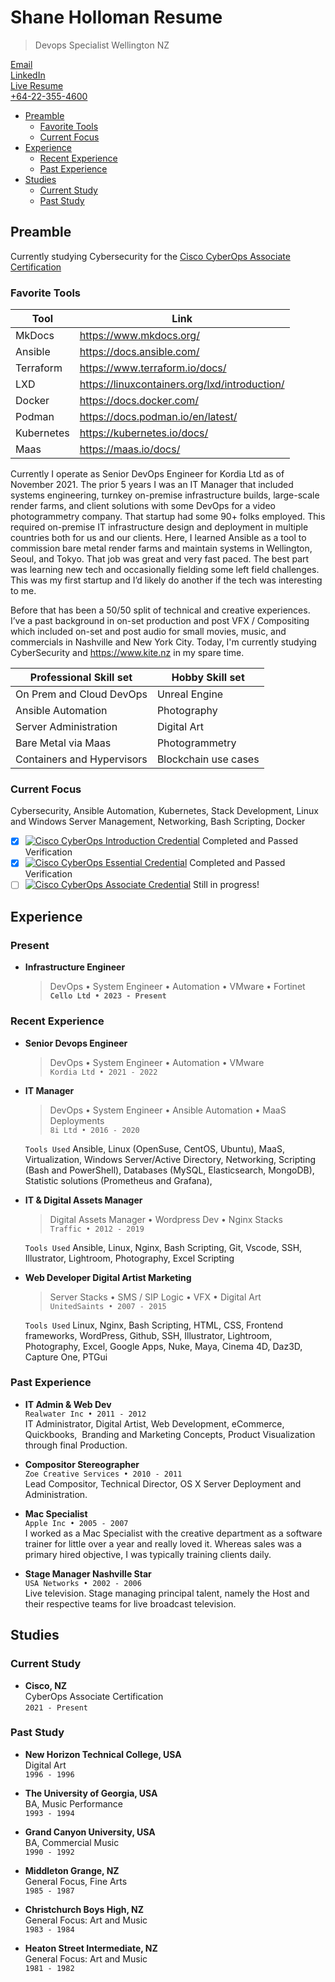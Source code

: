 # Shane Holloman Resume

> Devops Specialist
> Wellington NZ

[Email](mailto:shaneholloman@gmail.com)  
[LinkedIn](https://linkedin.com/in/shaneholloman)  
[Live Resume](https://github.com/shaneholloman/resume)  
[+64-22-355-4600](tel:+64-22-355-4600)

<!-- TOC -->

- [Preamble](#preamble)
    - [Favorite Tools](#favorite-tools)
    - [Current Focus](#current-focus)
- [Experience](#experience)
    - [Recent Experience](#recent-experience)
    - [Past Experience](#past-experience)
- [Studies](#studies)
    - [Current Study](#current-study)
    - [Past Study](#past-study)

<!-- /TOC -->

## Preamble

Currently studying Cybersecurity for the [Cisco CyberOps Associate Certification](https://www.credly.com/org/cisco/badge/cyberops-associate)

### Favorite Tools

| Tool       | Link                                            |
| ---------- | ----------------------------------------------- |
| MkDocs     | <https://www.mkdocs.org/>                       |
| Ansible    | <https://docs.ansible.com/>                     |
| Terraform  | <https://www.terraform.io/docs/>                |
| LXD        | <https://linuxcontainers.org/lxd/introduction/> |
| Docker     | <https://docs.docker.com/>                      |
| Podman     | <https://docs.podman.io/en/latest/>             |
| Kubernetes | <https://kubernetes.io/docs/>                   |
| Maas       | <https://maas.io/docs/>                         |

Currently I operate as Senior DevOps Engineer for Kordia Ltd as of November 2021.  The prior 5 years I was an IT Manager that included systems engineering, turnkey on-premise infrastructure builds, large-scale render farms, and client solutions with some DevOps for a video photogrammetry company. That startup had some 90+ folks employed. This required on-premise IT infrastructure design and deployment in multiple countries both for us and our clients. Here, I learned Ansible as a tool to commission bare metal render farms and maintain systems in Wellington, Seoul, and Tokyo. That job was great and very fast paced. The best part was learning new tech and occasionally fielding some left field challenges. This was my first startup and I’d likely do another if the tech was interesting to me.

Before that has been a 50/50 split of technical and creative experiences. I’ve a past background in on-set production and post VFX / Compositing which included on-set and post audio for small movies, music, and commercials in Nashville and New York City. Today, I'm currently studying CyberSecurity and https://www.kite.nz in my spare time.

| Professional Skill set     | Hobby Skill set      |
| -------------------------- | -------------------- |
| On Prem and Cloud DevOps   | Unreal Engine        |
| Ansible Automation         | Photography          |
| Server Administration      | Digital Art          |
| Bare Metal via Maas        | Photogrammetry       |
| Containers and Hypervisors | Blockchain use cases |

### Current Focus

Cybersecurity, Ansible Automation, Kubernetes, Stack Development, Linux and Windows Server Management, Networking, Bash Scripting, Docker

- [x] [![Cisco CyberOps Introduction Credential](https://img.shields.io/badge/Cisco-CyberOps%20Introduction-brightgreen?style=flat-square&logo=cisco)](https://www.credly.com/badges/41b7aa38-e84d-4283-942f-e5b6dd612cbe) Completed and Passed Verification
- [x] [![Cisco CyberOps Essential Credential](https://img.shields.io/badge/Cisco-CyberOps%20Essentials-brightgreen?style=flat-square&logo=cisco)](https://www.credly.com/badges/ed9ff8dc-9fe4-4e25-8c89-22c092716bd1) Completed and Passed Verification
- [ ] [![Cisco CyberOps Associate Credential](https://img.shields.io/badge/Cisco-CyberOps%20Associate-blue?style=flat-square&logo=cisco)](https://www.credly.com/org/cisco/badge/cyberops-associate) Still in progress!

## Experience

### Present

- **Infrastructure Engineer**

  > DevOps • System Engineer • Automation • VMware • Fortinet  
  > **`Cello Ltd • 2023 - Present`**

### Recent Experience

- **Senior Devops Engineer**

  > DevOps • System Engineer • Automation • VMware  
  > `Kordia Ltd • 2021 - 2022`

- **IT Manager**

  > DevOps • System Engineer • Ansible Automation • MaaS Deployments  
  > `8i Ltd • 2016 - 2020`

  `Tools Used` Ansible, Linux (OpenSuse, CentOS, Ubuntu), MaaS, Virtualization, Windows Server/Active Directory, Networking, Scripting (Bash and PowerShell), Databases (MySQL, Elasticsearch, MongoDB), Statistic solutions (Prometheus and Grafana),

- **IT & Digital Assets Manager**

  > Digital Assets Manager • Wordpress Dev • Nginx Stacks  
  > `Traffic • 2012 - 2019`

  `Tools Used`
  Ansible, Linux, Nginx, Bash Scripting, Git, Vscode, SSH, Illustrator, Lightroom, Photography, Excel Scripting

- **Web Developer Digital Artist Marketing**

  > Server Stacks • SMS / SIP Logic • VFX • Digital Art  
  >  `UnitedSaints • 2007 - 2015`

  `Tools Used` Linux, Nginx, Bash Scripting, HTML, CSS, Frontend frameworks, WordPress, Github, SSH, Illustrator, Lightroom, Photography, Excel, Google Apps, Nuke, Maya, Cinema 4D, Daz3D, Capture One, PTGui

### Past Experience

- **IT Admin & Web Dev**  
  `Realwater Inc • 2011 - 2012`  
  IT Administrator, Digital Artist, Web Development, eCommerce, Quickbooks,  Branding and Marketing Concepts, Product Visualization through final Production.

- **Compositor Stereographer**  
  `Zoe Creative Services • 2010 - 2011`  
  Lead Compositor, Technical Director, OS X Server Deployment and Administration.

- **Mac Specialist**  
  `Apple Inc • 2005 - 2007`  
  I worked as a Mac Specialist with the creative department as a software trainer for little over a year and really loved it. Whereas sales was a primary hired objective, I was typically training clients daily.

- **Stage Manager Nashville Star**  
  `USA Networks • 2002 - 2006`  
  Live television. Stage managing principal talent, namely the Host and their respective teams for live broadcast television.

## Studies

### Current Study

- **Cisco, NZ**  
  CyberOps Associate Certification  
  `2021 - Present`

### Past Study

- **New Horizon Technical College, USA**  
  Digital Art  
  `1996 - 1996`

- **The University of Georgia, USA**  
  BA, Music Performance  
  `1993 - 1994`

- **Grand Canyon University, USA**  
  BA, Commercial Music  
  `1990 - 1992`

- **Middleton Grange, NZ**  
  General Focus, Fine Arts  
  `1985 - 1987`

- **Christchurch Boys High, NZ**  
  General Focus: Art and Music  
  `1983 - 1984`

- **Heaton Street Intermediate, NZ**  
  General Focus: Art and Music  
  `1981 - 1982`
